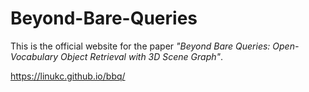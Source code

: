 # Beyond-Bare-Queries

This is the official website for the paper *"Beyond Bare Queries: Open-Vocabulary Object Retrieval with 3D Scene Graph"*.

https://linukc.github.io/bbq/
